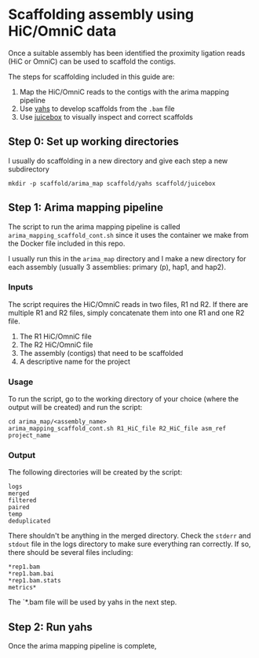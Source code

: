 # Scaffolding assembly using HiC/OmniC data

Once a suitable assembly has been identified the proximity ligation reads (HiC or OmniC) can be used to scaffold the contigs.  

The steps for scaffolding included in this guide are:

1. Map the HiC/OmniC reads to the contigs with the arima mapping pipeline
2. Use [yahs](https://github.com/sanger-tol/yahs) to develop scaffolds from the `.bam` file
3. Use [juicebox](https://github.com/aidenlab/Juicebox) to visually inspect and correct scaffolds

## Step 0: Set up working directories

I usually do scaffolding in a new directory and give each step a new subdirectory
```
mkdir -p scaffold/arima_map scaffold/yahs scaffold/juicebox
```

## Step 1: Arima mapping pipeline

The script to run the arima mapping pipeline is called `arima_mapping_scaffold_cont.sh` since it uses the container we make from the Docker file included in this repo.  

I usually run this in the `arima_map` directory and I make a new directory for each assembly (usually 3 assemblies: primary (p), hap1, and hap2).  

### Inputs

The script requires the HiC/OmniC reads in two files, R1 nd R2. If there are multiple R1 and R2 files, simply concatenate them into one R1 and one R2 file.

1. The R1 HiC/OmniC file
2. The R2 HiC/OmniC file
3. The assembly (contigs) that need to be scaffolded
4. A descriptive name for the project


### Usage

To run the script, go to the working directory of your choice (where the output will be created) and run the script:
```
cd arima_map/<assembly_name>
arima_mapping_scaffold_cont.sh R1_HiC_file R2_HiC_file asm_ref project_name
```

### Output

The following directories will be created by the script:
```
logs
merged
filtered
paired
temp
deduplicated
```

There shouldn't be anything in the merged directory. Check the `stderr` and `stdout` file in the logs directory to make sure everything ran correctly. If so, there should be several files including:
```
*rep1.bam
*rep1.bam.bai
*rep1.bam.stats
metrics*
```

The `*.bam file will be used by yahs in the next step.

## Step 2: Run yahs

Once the arima mapping pipeline is complete, 
